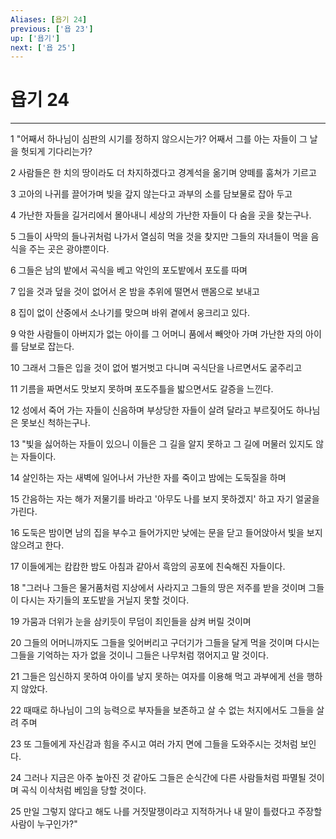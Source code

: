 ```yaml
---
Aliases: [욥기 24]
previous: ['욥 23']
up: ['욥기']
next: ['욥 25']
---
```

# 욥기 24

***


1 "어째서 하나님이 심판의 시기를 정하지 않으시는가? 어째서 그를 아는 자들이 그 날을 헛되게 기다리는가? 

2 사람들은 한 치의 땅이라도 더 차지하겠다고 경계석을 옮기며 양떼를 훔쳐가 기르고 

3 고아의 나귀를 끌어가며 빚을 갚지 않는다고 과부의 소를 담보물로 잡아 두고 

4 가난한 자들을 길거리에서 몰아내니 세상의 가난한 자들이 다 숨을 곳을 찾는구나. 

5 그들이 사막의 들나귀처럼 나가서 열심히 먹을 것을 찾지만 그들의 자녀들이 먹을 음식을 주는 곳은 광야뿐이다. 

6 그들은 남의 밭에서 곡식을 베고 악인의 포도밭에서 포도를 따며 

7 입을 것과 덮을 것이 없어서 온 밤을 추위에 떨면서 맨몸으로 보내고 

8 집이 없이 산중에서 소나기를 맞으며 바위 곁에서 웅크리고 있다. 

9 악한 사람들이 아버지가 없는 아이를 그 어머니 품에서 빼앗아 가며 가난한 자의 아이를 담보로 잡는다. 

10 그래서 그들은 입을 것이 없어 벌거벗고 다니며 곡식단을 나르면서도 굶주리고 

11 기름을 짜면서도 맛보지 못하며 포도주틀을 밟으면서도 갈증을 느낀다. 

12 성에서 죽어 가는 자들이 신음하며 부상당한 자들이 살려 달라고 부르짖어도 하나님은 못보신 척하는구나. 

13 "빛을 싫어하는 자들이 있으니 이들은 그 길을 알지 못하고 그 길에 머물러 있지도 않는 자들이다. 

14 살인하는 자는 새벽에 일어나서 가난한 자를 죽이고 밤에는 도둑질을 하며 

15 간음하는 자는 해가 저물기를 바라고 '아무도 나를 보지 못하겠지' 하고 자기 얼굴을 가린다. 

16 도둑은 밤이면 남의 집을 부수고 들어가지만 낮에는 문을 닫고 들어앉아서 빛을 보지 않으려고 한다. 

17 이들에게는 캄캄한 밤도 아침과 같아서 흑암의 공포에 친숙해진 자들이다. 

18 "그러나 그들은 물거품처럼 지상에서 사라지고 그들의 땅은 저주를 받을 것이며 그들이 다시는 자기들의 포도밭을 거닐지 못할 것이다. 

19 가뭄과 더위가 눈을 삼키듯이 무덤이 죄인들을 삼켜 버릴 것이며 

20 그들의 어머니까지도 그들을 잊어버리고 구더기가 그들을 달게 먹을 것이며 다시는 그들을 기억하는 자가 없을 것이니 그들은 나무처럼 꺾어지고 말 것이다. 

21 그들은 임신하지 못하여 아이를 낳지 못하는 여자를 이용해 먹고 과부에게 선을 행하지 않았다. 

22 때때로 하나님이 그의 능력으로 부자들을 보존하고 살 수 없는 처지에서도 그들을 살려 주며 

23 또 그들에게 자신감과 힘을 주시고 여러 가지 면에 그들을 도와주시는 것처럼 보인다. 

24 그러나 지금은 아주 높아진 것 같아도 그들은 순식간에 다른 사람들처럼 파멸될 것이며 곡식 이삭처럼 베임을 당할 것이다. 

25 만일 그렇지 않다고 해도 나를 거짓말쟁이라고 지적하거나 내 말이 틀렸다고 주장할 사람이 누구인가?"
